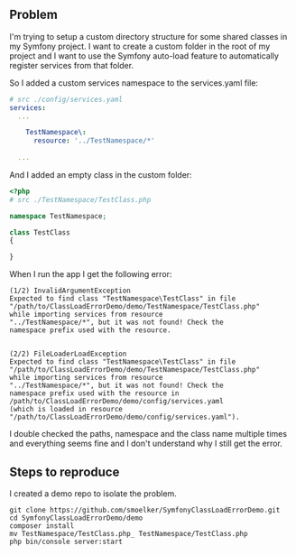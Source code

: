 ## Problem
I'm trying to setup a custom directory structure 
for some shared classes in my Symfony project. I
want to create a custom folder in the root of my
project and I want to use the Symfony auto-load 
feature to automatically register services from 
that folder.

So I added a custom services namespace to the
services.yaml file:

```yaml
# src ./config/services.yaml
services:
  ...

    TestNamespace\:
      resource: '../TestNamespace/*'
      
  ...
```

And I added an empty class in the custom folder:

```php
<?php
# src ./TestNamespace/TestClass.php

namespace TestNamespace;

class TestClass
{

}
```

When I run the app I get the following error:

```
(1/2) InvalidArgumentException
Expected to find class "TestNamespace\TestClass" in file 
"/path/to/ClassLoadErrorDemo/demo/TestNamespace/TestClass.php"
while importing services from resource 
"../TestNamespace/*", but it was not found! Check the
namespace prefix used with the resource.


(2/2) FileLoaderLoadException
Expected to find class "TestNamespace\TestClass" in file 
"/path/to/ClassLoadErrorDemo/demo/TestNamespace/TestClass.php" 
while importing services from resource 
"../TestNamespace/*", but it was not found! Check the
namespace prefix used with the resource in 
/path/to/ClassLoadErrorDemo/demo/config/services.yaml 
(which is loaded in resource 
"/path/to/ClassLoadErrorDemo/demo/config/services.yaml").
```


I double checked the paths, namespace and the class 
name multiple times and everything seems fine and I 
don't understand why I still get the error.

## Steps to reproduce

I created a demo repo to isolate the problem.

```
git clone https://github.com/smoelker/SymfonyClassLoadErrorDemo.git
cd SymfonyClassLoadErrorDemo/demo
composer install
mv TestNamespace/TestClass.php_ TestNamespace/TestClass.php
php bin/console server:start
```
